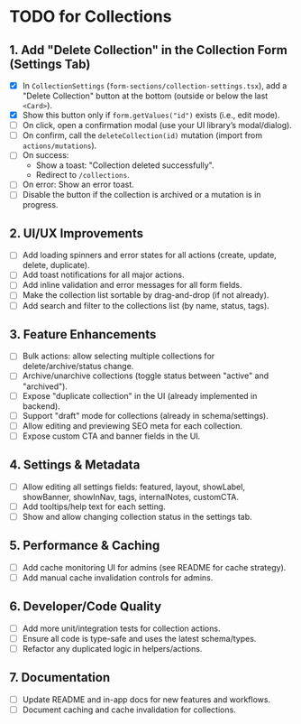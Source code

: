 # TODO for Collections

## 1. Add "Delete Collection" in the Collection Form (Settings Tab)

- [x] In `CollectionSettings` (`form-sections/collection-settings.tsx`), add a "Delete Collection" button at the bottom (outside or below the last `<Card>`).
- [x] Show this button only if `form.getValues("id")` exists (i.e., edit mode).
- [ ] On click, open a confirmation modal (use your UI library’s modal/dialog).
- [ ] On confirm, call the `deleteCollection(id)` mutation (import from `actions/mutations`).
- [ ] On success:
  - Show a toast: "Collection deleted successfully".
  - Redirect to `/collections`.
- [ ] On error: Show an error toast.
- [ ] Disable the button if the collection is archived or a mutation is in progress.

## 2. UI/UX Improvements

- [ ] Add loading spinners and error states for all actions (create, update, delete, duplicate).
- [ ] Add toast notifications for all major actions.
- [ ] Add inline validation and error messages for all form fields.
- [ ] Make the collection list sortable by drag-and-drop (if not already).
- [ ] Add search and filter to the collections list (by name, status, tags).

## 3. Feature Enhancements

- [ ] Bulk actions: allow selecting multiple collections for delete/archive/status change.
- [ ] Archive/unarchive collections (toggle status between "active" and "archived").
- [ ] Expose "duplicate collection" in the UI (already implemented in backend).
- [ ] Support "draft" mode for collections (already in schema/settings).
- [ ] Allow editing and previewing SEO meta for each collection.
- [ ] Expose custom CTA and banner fields in the UI.

## 4. Settings & Metadata

- [ ] Allow editing all settings fields: featured, layout, showLabel, showBanner, showInNav, tags, internalNotes, customCTA.
- [ ] Add tooltips/help text for each setting.
- [ ] Show and allow changing collection status in the settings tab.

## 5. Performance & Caching

- [ ] Add cache monitoring UI for admins (see README for cache strategy).
- [ ] Add manual cache invalidation controls for admins.

## 6. Developer/Code Quality

- [ ] Add more unit/integration tests for collection actions.
- [ ] Ensure all code is type-safe and uses the latest schema/types.
- [ ] Refactor any duplicated logic in helpers/actions.

## 7. Documentation

- [ ] Update README and in-app docs for new features and workflows.
- [ ] Document caching and cache invalidation for collections.
